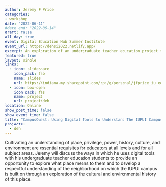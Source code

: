 ```yaml
---
author: Jeremy F Price
categories:
- workshop
date: "2022-06-14"
#date_end: "2022-06-14"
draft: false
all_day: true
event: Digital Education Hub Summer Institute
event_url: https://dehsi2022.netlify.app/
excerpt: An exploration of an undergraduate teacher education project that cultivates an understanding of place, privilege, power, history, culture, and environment with technology.
featured: true
layout: single
links:
  - icon: slideshare
    icon_pack: fab
    name: slides
    url: https://indiana-my.sharepoint.com/:p:/g/personal/jfprice_iu_edu/EfldpNnyF0hPrpYiQ915S-cBHo__o0yJbbcPZWVYdAwNhg?e=NKamCg
  - icon: box-open
    icon_pack: fas
    name: project
    url: project/deh
location: Online
show_post_time: false
show_event_time: false
title: "CampusQuest: Using Digital Tools to Understand The IUPUI Campus History"
projects:
  - deh
---
```


Cultivating an understanding of place, privilege, power, history, culture, and environment are essential requisites for educators at all levels and for all subject areas. Jeremy will discuss the ways in which he uses digital tools with his undergraduate teacher education students to provide an opportunity to explore what place means to them and to develop a respectful understanding of the neighborhood on which the IUPUI campus is built on through an exploration of the cultural and environmental history of this place.
